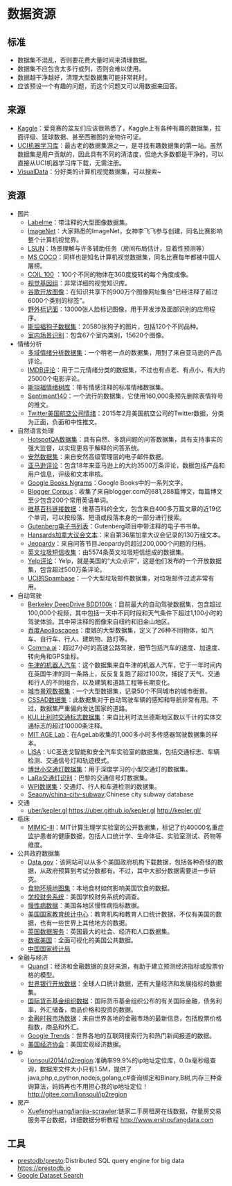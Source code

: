 # 数据资源

## 标准

* 数据集不混乱，否则要花费大量时间来清理数据。
* 数据集不应包含太多行或列，否则会难以使用。
* 数据越干净越好，清理大型数据集可能非常耗时。
* 应该预设一个有趣的问题，而这个问题又可以用数据来回答。

## 来源

* [Kaggle](https://www.kaggle.com/)：爱竞赛的盆友们应该很熟悉了，Kaggle上有各种有趣的数据集，拉面评级、篮球数据、甚至西雅图的宠物许可证。
* [UCI机器学习库](http://mlr.cs.umass.edu/ml/)：最古老的数据集源之一，是寻找有趣数据集的第一站。虽然数据集是用户贡献的，因此具有不同的清洁度，但绝大多数都是干净的，可以直接从UCI机器学习库下载，无需注册。
* [VisualData](https://www.visualdata.io/)：分好类的计算机视觉数据集，可以搜索~

## 资源

* 图片
    - [Labelme](http://labelme.csail.mit.edu/Release3.0/browserTools/php/dataset.php)：带注释的大型图像数据集。
    - [ImageNet](http://image-net.org/)：大家熟悉的ImageNet，女神李飞飞参与创建，同名比赛影响整个计算机视觉界。
    - [LSUN](http://lsun.cs.princeton.edu/2016/)：场景理解与许多辅助任务（房间布局估计，显着性预测等）
    - [MS COCO](http://mscoco.org/)：同样也是知名计算机视觉数据集，同名比赛每年都被中国人屠榜。
    - [COIL 100](http://www1.cs.columbia.edu/CAVE/software/softlib/coil-100.php) ：100个不同的物体在360度旋转的每个角度成像。
    - [视觉基因组](http://visualgenome.org/)：非常详细的视觉知识库。
    - [谷歌开放图像](https://research.googleblog.com/2016/09/introducing-open-images-dataset.html)：在知识共享下的900万个图像网址集合“已经注释了超过6000个类别的标签”。
    - [野外标记面](http://vis-www.cs.umass.edu/lfw/)：13000张人脸标记图像，用于开发涉及面部识别的应用程序。
    - [斯坦福狗子数据集](http://vision.stanford.edu/aditya86/ImageNetDogs/)：20580张狗子的图片，包括120个不同品种。
    - [室内场景识别](http://web.mit.edu/torralba/www/indoor.html)：包含67个室内类别，15620个图像。
* 情绪分析
    - [多域情绪分析数据集](http://www.cs.jhu.edu/~mdredze/datasets/sentiment/)：一个稍老一点的数据集，用到了来自亚马逊的产品评论。
    - [IMDB评论](http://ai.stanford.edu/~amaas/data/sentiment/)：用于二元情绪分类的数据集，不过也有点老、有点小，有大约25000个电影评论。
    - [斯坦福情绪树库](http://nlp.stanford.edu/sentiment/code.html)：带有情感注释的标准情绪数据集。
    - [Sentiment140](http://help.sentiment140.com/for-students/)：一个流行的数据集，它使用160,000条预先删除表情符号的推文。
    - [Twitter美国航空公司情绪](https://www.kaggle.com/crowdflower/twitter-airline-sentiment)：2015年2月美国航空公司的Twitter数据，分类为正面，负面和中性推文。
* 自然语言处理
    - [HotspotQA数据集](https://hotpotqa.github.io/)：具有自然、多跳问题的问答数据集，具有支持事实的强大监督，以实现更易于解释的问答系统。
    - [安然数据集](https://www.cs.cmu.edu/~./enron/)：来自安然高级管理层的电子邮件数据。
    - [亚马逊评论](https://snap.stanford.edu/data/web-Amazon.html)：包含18年来亚马逊上的大约3500万条评论，数据包括产品和用户信息，评级和文本审核。
    - [Google Books Ngrams](https://aws.amazon.com/datasets/google-books-ngrams/)：Google Books中的一系列文字。
    - [Blogger Corpus](http://u.cs.biu.ac.il/~koppel/BlogCorpus.htm)：收集了来自blogger.com的681,288篇博文，每篇博文至少包含200个常用英语单词。
    - [维基百科链接数据](https://code.google.com/p/wiki-links/downloads/list)：维基百科的全文，包含来自400多万篇文章的近19亿个单词，可以按段落、短语或段落本身的一部分进行搜索。
    - [Gutenberg电子书列表](http://www.gutenberg.org/wiki/Gutenberg:Offline_Catalogs)：Gutenberg项目中带注释的电子书书单。
    - [Hansards加拿大议会文本](http://www.isi.edu/natural-language/download/hansard/)：来自第36届加拿大议会记录的130万组文本。
    - [Jeopardy](http://www.reddit.com/r/datasets/comments/1uyd0t/200000_jeopardy_questions_in_a_json_file/)：来自问答节目Jeopardy的超过200,000个问题的归档。
    - [英文垃圾短信收集](http://www.dt.fee.unicamp.br/~tiago/smsspamcollection/)：由5574条英文垃圾短信组成的数据集。
    - [Yelp评论](https://www.yelp.com/dataset)：Yelp，就是美国的“大众点评”，这是他们发布的一个开放数据集，包含超过500万条评论。
    - [UCI的Spambase](https://archive.ics.uci.edu/ml/datasets/Spambase)：一个大型垃圾邮件数据集，对垃圾邮件过滤非常有用。
* 自动驾驶
    - [Berkeley DeepDrive BDD100k](http://bdd-data.berkeley.edu/)：目前最大的自动驾驶数据集，包含超过100,000个视频，其中包括一天中不同时段和天气条件下超过1,100小时的驾驶体验。其中带注释的图像来自纽约和旧金山地区。
    - [百度Apolloscapes](http://apolloscape.auto/)：度娘的大型数据集，定义了26种不同物体，如汽车、自行车、行人、建筑物、路灯等。
    - [Comma.ai](https://archive.org/details/comma-dataset)：超过7小时的高速公路驾驶，细节包括汽车的速度、加速度、转向角和GPS坐标。
    - [牛津的机器人汽车](http://robotcar-dataset.robots.ox.ac.uk/)：这个数据集来自牛津的机器人汽车，它于一年时间内在英国牛津的同一条路上，反反复复跑了超过100次，捕捉了天气、交通和行人的不同组合，以及建筑和道路工程等长期变化。
    - [城市景观数据集](https://www.cityscapes-dataset.com/)：一个大型数据集，记录50个不同城市的城市街景。
    - [CSSAD数据集](http://aplicaciones.cimat.mx/Personal/jbhayet/ccsad-dataset)：此数据集对于自动驾驶车辆的感知和导航非常有用。不过，数据集严重偏向发达国家的道路。
    - [KUL比利时交通标志数据集](http://www.vision.ee.ethz.ch/~timofter/traffic_signs/)：来自比利时法兰德斯地区数以千计的实体交通标志的超过10000条注释。
    - [MIT AGE Lab](http://lexfridman.com/automated-synchronization-of-driving-data-video-audio-telemetry-accelerometer/)：在AgeLab收集的1,000多小时多传感器驾驶数据集的样本。
    - [LISA](http://cvrr.ucsd.edu/LISA/datasets.html)：UC圣迭戈智能和安全汽车实验室的数据集，包括交通标志、车辆检测、交通信号灯和轨迹模式。
    - [博世小交通灯数据集](https://hci.iwr.uni-heidelberg.de/node/6132)：用于深度学习的小型交通灯的数据集。
    - [LaRa交通灯识别](http://www.lara.prd.fr/benchmarks/trafficlightsrecognition)：巴黎的交通信号灯数据集。
    - [WPI数据集](http://computing.wpi.edu/dataset.html)：交通灯、行人和车道检测的数据集。
    * [Seaony/china-city-subway](https://github.com/Seaony/china-city-subway):Chinese city subway database
* 交通
    - [uber/kepler.gl](https://github.com/uber/kepler.gl):https://uber.github.io/kepler.gl  http://kepler.gl/
* 临床
    - [MIMIC-III](https://mimic.physionet.org/)：MIT计算生理学实验室的公开数据集，标记了约40000名重症监护患者的健康数据，包括人口统计学、生命体征、实验室测试、药物等维度。
* 公共政府数据集
    - [Data.gov](https://www.data.gov/)：该网站可以从多个美国政府机构下载数据，包括各种奇怪的数据，从政府预算到考试分数都有。不过，其中大部分数据需要进一步研究。
    - [食物环境地图集](https://catalog.data.gov/dataset/food-environment-atlas-f4a22)：本地食材如何影响美国饮食的数据。
    - [学校财务系统](https://catalog.data.gov/dataset/annual-survey-of-school-system-finances)：美国学校财务系统的调查。
    - [慢性病数据](https://catalog.data.gov/dataset/u-s-chronic-disease-indicators-cdi-e50c9)：美国各地区慢性病指标数据。
    - [美国国家教育统计中心](https://nces.ed.gov/)：教育机构和教育人口统计数据，不仅有美国的数据，也有一些世界上其他地方的数据。
    - [英国数据服务](https://www.ukdataservice.ac.uk/)：英国最大的社会、经济和人口数据集。
    - [数据美国](http://datausa.io/)：全面可视化的美国公共数据。
    - [中国国家统计局](http://www.stats.gov.cn/)
* 金融与经济
    - [Quandl](https://www.quandl.com/)：经济和金融数据的良好来源，有助于建立预测经济指标或股票价格的模型。
    - [世界银行开放数据](https://data.worldbank.org/)：全球人口统计数据，还有大量经济和发展指标的数据集。
    - [国际货币基金组织数据](https://www.imf.org/en/Data)：国际货币基金组织公布的有关国际金融，债务利率，外汇储备，商品价格和投资的数据。
    - [金融时报市场数据](https://markets.ft.com/data/)：来自世界各地的金融市场的最新信息，包括股票价格指数，商品和外汇。
    - [Google Trends](http://www.google.com/trends?q=google&ctab=0&geo=all&date=all&sort=0)：世界各地的互联网搜索行为和热门新闻报道的数据。
    - [美国经济协会](https://www.aeaweb.org/resources/data/us-macro-regional)：美国宏观经济数据。
* ip
    - [lionsoul2014/ip2region](https://github.com/lionsoul2014/ip2region):准确率99.9%的ip地址定位库，0.0x毫秒级查询，数据库文件大小只有1.5M，提供了java,php,c,python,nodejs,golang,c#查询绑定和Binary,B树,内存三种查询算法，妈妈再也不用担心我的ip地址定位！ http://gitee.com/lionsoul/ip2region
* 房产
    - [XuefengHuang/lianjia-scrawler](https://github.com/XuefengHuang/lianjia-scrawler):链家二手房租房在线数据，存量房交易服务平台数据，详细数据分析教程 http://www.ershoufangdata.com


## 工具

* [prestodb/presto](https://github.com/prestodb/presto):Distributed SQL query engine for big data https://prestodb.io
* [Google Dataset Search](https://toolbox.google.com/datasetsearch)

